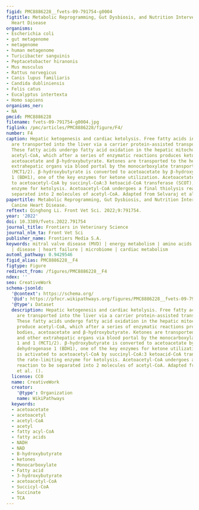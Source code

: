```yaml
---
figid: PMC8886228__fvets-09-791754-g0004
figtitle: Metabolic Reprogramming, Gut Dysbiosis, and Nutrition Intervention in Canine
  Heart Disease
organisms:
- Escherichia coli
- gut metagenome
- metagenome
- human metagenome
- Turicibacter sanguinis
- Peptacetobacter hiranonis
- Mus musculus
- Rattus norvegicus
- Canis lupus familiaris
- Candida dubliniensis
- Felis catus
- Eucalyptus intertexta
- Homo sapiens
organisms_ner:
- NA
pmcid: PMC8886228
filename: fvets-09-791754-g0004.jpg
figlink: /pmc/articles/PMC8886228/figure/F4/
number: F4
caption: Hepatic ketogenesis and cardiac ketolysis. Free fatty acids in circulation
  are transported into the liver via a carrier protein-assisted transport pathway.
  These fatty acids undergo fatty acid oxidation in the hepatic mitochondria to produce
  acetyl-CoA, which after a series of enzymatic reactions produces ketone bodies,
  acetoacetate and β-hydroxybutyrate. Ketones are transported to the heart and other
  extrahepatic organs via blood portal by the monocarboxylate transporters 1 and 1
  (MCT1/2). β-hydroxybutyrate is converted to acetoacetate by β-hydroxybutyrate dehydrogenase
  1 (BDH1), one of the key enzymes for ketone utilization. Acetoacetate is activated
  to acetoacetyl-CoA by succinyl-CoA:3 ketoacid-CoA transferase (SCOT), the rate-limiting
  enzyme for ketolysis. Acetoacetyl-CoA undergoes a final thiolysis reaction to be
  separated into 2 molecules of acetyl-CoA. Adapted from Selvaraj et al. ().
papertitle: Metabolic Reprogramming, Gut Dysbiosis, and Nutrition Intervention in
  Canine Heart Disease.
reftext: Qinghong Li. Front Vet Sci. 2022;9:791754.
year: '2022'
doi: 10.3389/fvets.2022.791754
journal_title: Frontiers in Veterinary Science
journal_nlm_ta: Front Vet Sci
publisher_name: Frontiers Media S.A.
keywords: mitral valve disease (MVD) | energy metabolism | amino acids | nutrition
  | disease | heart failure | microbiome | cardiac metabolism
automl_pathway: 0.9429546
figid_alias: PMC8886228__F4
figtype: Figure
redirect_from: /figures/PMC8886228__F4
ndex: ''
seo: CreativeWork
schema-jsonld:
  '@context': https://schema.org/
  '@id': https://pfocr.wikipathways.org/figures/PMC8886228__fvets-09-791754-g0004.html
  '@type': Dataset
  description: Hepatic ketogenesis and cardiac ketolysis. Free fatty acids in circulation
    are transported into the liver via a carrier protein-assisted transport pathway.
    These fatty acids undergo fatty acid oxidation in the hepatic mitochondria to
    produce acetyl-CoA, which after a series of enzymatic reactions produces ketone
    bodies, acetoacetate and β-hydroxybutyrate. Ketones are transported to the heart
    and other extrahepatic organs via blood portal by the monocarboxylate transporters
    1 and 1 (MCT1/2). β-hydroxybutyrate is converted to acetoacetate by β-hydroxybutyrate
    dehydrogenase 1 (BDH1), one of the key enzymes for ketone utilization. Acetoacetate
    is activated to acetoacetyl-CoA by succinyl-CoA:3 ketoacid-CoA transferase (SCOT),
    the rate-limiting enzyme for ketolysis. Acetoacetyl-CoA undergoes a final thiolysis
    reaction to be separated into 2 molecules of acetyl-CoA. Adapted from Selvaraj
    et al. ().
  license: CC0
  name: CreativeWork
  creator:
    '@type': Organization
    name: WikiPathways
  keywords:
  - acetoacetate
  - acetoacetyl
  - acetyl-CoA
  - acetyl
  - fatty acyl-CoA
  - fatty acids
  - NADH
  - NAD
  - B-hydroxybutyrate
  - ketones
  - Monocarboxylate
  - Fatty acid
  - 3-hydroxybutyrate
  - acetoacetyl-CoA
  - Succicyl-CoA
  - Succinate
  - TCA
---
```

